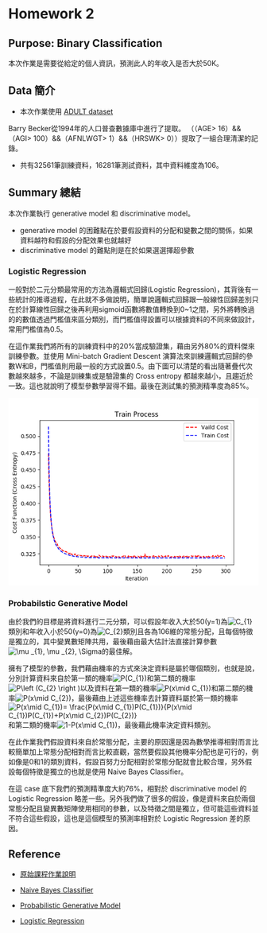 
# Homework 2


## Purpose: Binary Classification

本次作業是需要從給定的個人資訊，預測此人的年收入是否大於50K。

## Data 簡介

* 本次作業使用 [ADULT dataset](https://archive.ics.uci.edu/ml/datasets/Adult)

Barry Becker從1994年的人口普查數據庫中進行了提取。 
（（AGE> 16）&&（AGI> 100）&&（AFNLWGT> 1）&&（HRSWK> 0））提取了一組合理清潔的記錄。

* 共有32561筆訓練資料，16281筆測試資料，其中資料維度為106。


## Summary 總結

本次作業執行 generative model 和 discriminative model。

- generative model 的困難點在於要假設資料的分配和變數之間的關係，如果資料越符和假設的分配效果也就越好
- discriminative model 的難點則是在於如果選選擇超參數

### Logistic Regression

一般對於二元分類最常用的方法為邏輯式回歸(Logistic Regression)，其背後有一些統計的推導過程，在此就不多做說明，簡單說邏輯式回歸跟一般線性回歸差別只在於計算線性回歸之後再利用sigmoid函數將數值轉換到0~1之間，另外將轉換過的的數值透過門檻值來區分類別，而門檻值得設置可以根據資料的不同來做設計，常用門檻值為0.5。

在這作業我們將所有的訓練資料中的20%當成驗證集，藉由另外80%的資料傑來訓練參數。並使用 Mini-batch Gradient Descent 演算法來訓練邏輯式回歸的參數W和B，門檻值則用最一般的方式設置0.5。由下圖可以清楚的看出隨著疊代次數越來越多，不論是訓練集或是驗證集的 Cross entropy 都越來越小，且趨近於一致。這也就說明了模型參數學習得不錯。最後在測試集的預測精準度為85%。

![](02-Output/TrainProcess.png)

### Probabilstic Generative Model

由於我們的目標是將資料進行二元分類，可以假設年收入大於50(y=1)為<img src="https://latex.codecogs.com/gif.latex?C_{1}" title="C_{1}" />類別和年收入小於50(y=0)為<img src="https://latex.codecogs.com/gif.latex?C_{2}" title="C_{2}" />類別且各為106維的常態分配，且每個特徵是獨立的，其中變異數矩陣共用，最後藉由最大估計法直接計算參數<img src="https://latex.codecogs.com/gif.latex?\mu&space;_{1},&space;\mu&space;_{2},&space;\Sigma" title="\mu _{1}, \mu _{2}, \Sigma" />的最佳解。

擁有了模型的參數，我們藉由機率的方式來決定資料是屬於哪個類別，也就是說，分別計算資料來自於第一類的機率<img src="https://latex.codecogs.com/gif.latex?P(C_{1})" title="P(C_{1})" />和第二類的機率<img src="https://latex.codecogs.com/gif.latex?P\left&space;(C_{2}&space;\right&space;)" title="P\left (C_{2} \right )" />以及資料在第一類的機率<img src="https://latex.codecogs.com/gif.latex?P(x\mid&space;C_{1})" title="P(x\mid C_{1})" />和第二類的機率<img src="https://latex.codecogs.com/gif.latex?P(x\mid&space;C_{2})" title="P(x\mid C_{2})" />，最後藉由上述這些機率去計算資料屬於第一類的機率<img src="https://latex.codecogs.com/gif.latex?P(x\mid&space;C_{1})=&space;\frac{P(x\mid&space;C_{1})P(C_{1})}{P(x\mid&space;C_{1})P(C_{1})&plus;P(x\mid&space;C_{2})P(C_{2})}" title="P(x\mid C_{1})= \frac{P(x\mid C_{1})P(C_{1})}{P(x\mid C_{1})P(C_{1})+P(x\mid C_{2})P(C_{2})}" />和第二類的機率<img src="https://latex.codecogs.com/gif.latex?1-P(x\mid&space;C_{1})" title="1-P(x\mid C_{1})" />，最後藉此機率決定資料類別。

在此作業我們假設資料來自於常態分配，主要的原因還是因為數學推導相對而言比較簡單加上常態分配相對而言比較直觀，當然要假設其他機率分配也是可行的，例如像是0和1的類別資料，假設百努力分配相對於常態分配就會比較合理，另外假設每個特徵是獨立的也就是使用 Naive Bayes Classifier。

在這 case 底下我們的預測精準度大約76%，相對於 discriminative model 的 Logistic Regression 略差一些。另外我們做了很多的假設，像是資料來自於兩個常態分配且變異數矩陣使用相同的參數，以及特徵之間是獨立，但可能這些資料並不符合這些假設，這也是這個模型的預測率相對於 Logistic Regression 差的原因。


## Reference

* [原始課程作業說明](https://docs.google.com/presentation/d/12wP13zwBWSmmYq4DufsxiMjmXociERW7VnjPWscXZO8/edit#slide=id.g1ef9a0916d_0_0)

* [Naive Bayes Classifier](https://en.wikipedia.org/wiki/Naive_Bayes_classifier)

* [Probabilistic Generative Model](http://speech.ee.ntu.edu.tw/~tlkagk/courses/ML_2017/Lecture/Classification.mp4)

* [Logistic Regression](http://speech.ee.ntu.edu.tw/~tlkagk/courses/ML_2017/Lecture/LR.mp4)
